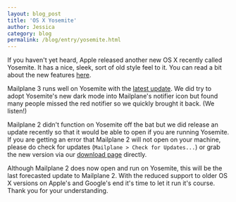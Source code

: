 ```yaml
---
layout: blog_post
title: 'OS X Yosemite'
author: Jessica
category: blog
permalink: /blog/entry/yosemite.html
---
```


If you haven't yet heard, Apple released another new OS X recently called Yosemite. It has a nice, sleek, sort of old style feel to it. You can read a bit about the new features [here](https://www.apple.com/osx).

Mailplane 3 runs well on Yosemite with the [latest update](http://mailplaneapp.com/releases/mailplane3.html#1244). We did try to adopt Yosemite's new dark mode into Mailplane's notifier icon but found many people missed the red notifier so we quickly brought it back. (We listen!)

Mailplane 2 didn't function on Yosemite off the bat but we did release an update recently so that it would be able to open if you are running Yosemite. If you are getting an error that Mailplane 2 will not open on your machine, please do check for updates (`Mailplane > Check for Updates...`) or grab the new version via our [download page](http://mailplaneapp.com/download) directly.

Although Mailplane 2 does now open and run on Yosemite, this will be the last forecasted update to Mailplane 2. With the reduced support to older OS X versions on Apple's and Google's end it's time to let it run it's course. Thank you for your understanding.
